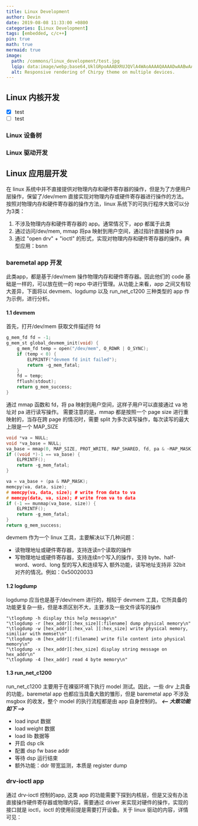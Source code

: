 ```yaml
---
title: Linux Development
author: Devin
date: 2019-08-08 11:33:00 +0800
categories: [Linux Development]
tags: [embedded, c/c++]
pin: true
math: true
mermaid: true
image:
  path: /commons/linux_development/test.jpg
  lqip: data:image/webp;base64,UklGRpoAAABXRUJQVlA4WAoAAAAQAAAADwAABwAAQUxQSDIAAAARL0AmbZurmr57yyIiqE8oiG0bejIYEQTgqiDA9vqnsUSI6H+oAERp2HZ65qP/VIAWAFZQOCBCAAAA8AEAnQEqEAAIAAVAfCWkAALp8sF8rgRgAP7o9FDvMCkMde9PK7euH5M1m6VWoDXf2FkP3BqV0ZYbO6NA/VFIAAAA
  alt: Responsive rendering of Chirpy theme on multiple devices.
---
```


## Linux 内核开发

- [x] test
- [ ] test

### Linux 设备树

### Linux 驱动开发

## Linux 应用层开发

在 linux 系统中并不直接提供对物理内存和硬件寄存器的操作，但是为了方便用户层操作，保留了/dev/mem 直接实现对物理内存或硬件寄存器进行操作的方法。按照对物理内存和硬件寄存器的操作方法，linux 系统下的可执行程序大致可以分为3类：
 1. 不涉及物理内存和硬件寄存器的 app。通常情况下，app 都属于此类
 2. 通过访问/dev/mem, mmap 将pa 映射到用户空间，通过指针直接操作 pa
 3. 通过 "open drv" + "ioctl" 的形式，实现对物理内存和硬件寄存器的操作。典型应用：bsnn

### baremetal app 开发

此类app，都是基于/dev/mem 操作物理内存和硬件寄存器。因此他们的 code 基础是一样的，可以放在统一的 repo 中进行管理。从功能上来看，app 之间又有较大差异，下面将以 devmem、logdump 以及 run_net_c1200 三种类型的 app 作为示例，进行分析。

#### 1.1 devmem

首先，打开/dev/mem 获取文件描述符 fd
```c
g_mem_fd fd = -1;
g_mem_st global_devmem_init(void) {
    g_mem_fd temp = open("/dev/mem", O_RDWR | O_SYNC);
    if (temp < 0) {
        ELPRINTF("devmem fd init failed");
        return -g_mem_fatal;
    }
    fd = temp;
    fflush(stdout);
    return g_mem_success;
}
```
通过 mmap 函数和 fd，将 pa 映射到用户空间，这样子用户可以直接通过 va 地址对 pa 进行读写操作。
需要注意的是，mmap 都是按照一个 page size 进行重映射的，当存在跨 page 的情况时，需要 split 为多次读写操作，每次读写的最大上限是一个 MAP_SIZE
```c
void *va = NULL;
void *va_base = NULL;
va_base = mmap(0, MAP_SIZE, PROT_WRITE, MAP_SHARED, fd, pa & ~MAP_MASK);
if ((void *)-1 == va_base) {
    ELPRINTF();
    return -g_mem_fatal;
}

va = va_base + (pa & MAP_MASK);
memcpy(va, data, size);
# memcpy(va, data, size); # write from data to va
# memcpy(data, va, size); # write from va to data
if (-1 == munmap(va_base, size)) {
    ELPRINTF();
    return -g_mem_fatal;
}
return g_mem_success;
```
devmem 作为一个 linux 工具，主要解决以下几种问题：
- 读物理地址或硬件寄存器，支持连读n个读取的操作
- 写物理地址或硬件寄存器，支持连续n个写入的操作，支持 byte、half-word、word、long 型的写入和连续写入
额外功能，读写地址支持非 32bit 对齐的情况。例如：0x50020033

#### 1.2 logdump

logdump 应当也是基于/dev/mem 进行的，相较于 devmem 工具，它所具备的功能更复杂一些，但是本质区别不大，主要涉及一些文件读写的操作
```plaintext
"\tlogdump -h display this help message\n"
"\tlogdump -r [hex_addr][:hex_size][:filename] dump physical memory\n"
"\tlogdump -w [hex_addr][:hex_val ][:hex_size] write physical memory, similiar with memset\n"
"\tlogdump -m [hex_addr][:filename] write file content into physical memory\n"
"\tlogdump -x [hex_addr][:hex_size] display string message on hex_addr\n"
"\tlogdump -4 [hex_addr] read 4 byte memory\n"
```

#### 1.3 run_net_c1200

run_net_c1200 主要用于在裸驱环境下执行 model 测试。因此，一些 drv 上具备的功能，baremetal app 也都应当具备大致的雏形，但是 baremetal app 不涉及 msgbox 的收发，整个 model 的执行流程都是由 app 自身控制的。
***<-- 大致功能如下 -->***
- load input 数据
- load weight 数据
- load lib 数据等
- 开启 dsp clk
- 配置 dsp fw base addr
- 等待 dsp 运行结束
- 额外功能：ddr 带宽监测，本质是 register dump

### drv-ioctl app

通过 drv-ioctl 控制的app, 这类 app 的功能需要下探到内核层，但是又没有办法直接操作硬件寄存器或物理内容，需要通过 driver 来实现对硬件的操作，实现的接口就是 ioctl，ioctl 的使用前提是需要打开设备。关于 linux 驱动的内容，详情可见：